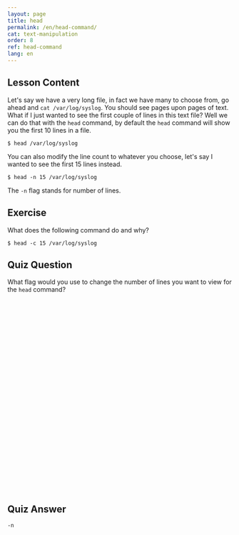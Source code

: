 ```yaml
---
layout: page
title: head
permalink: /en/head-command/
cat: text-manipulation
order: 8
ref: head-command
lang: en
---
```


## Lesson Content

Let's say we have a very long file, in fact we have many to choose from, go ahead and `cat /var/log/syslog`. You should see pages upon pages of text. What if I just wanted to see the first couple of lines in this text file? Well we can do that with the `head` command, by default the `head` command will show you the first 10 lines in a file.

`$ head /var/log/syslog`

You can also modify the line count to whatever you choose, let's say I wanted to see the first 15 lines instead. 

`$ head -n 15 /var/log/syslog`

The `-n` flag stands for number of lines. 

## Exercise

What does the following command do and why? 

`$ head -c 15 /var/log/syslog`

## Quiz Question

What flag would you use to change the number of lines you want to view for the `head` command?  
<br /><br /><br /><br /><br /><br /><br /><br /><br /><br /><br /><br /><br /><br /><br /><br /><br /><br /><br /><br /><br /><br /><br /><br /><br /><br />
## Quiz Answer

`-n`